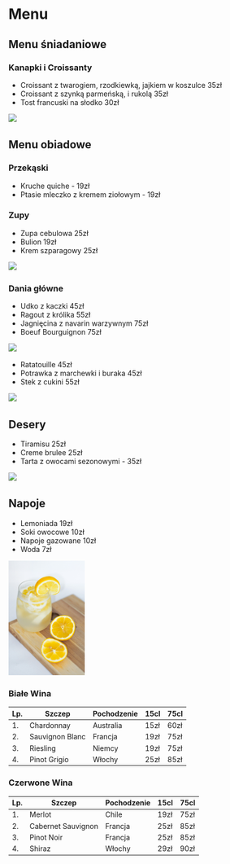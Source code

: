 # Menu

## Menu śniadaniowe

### Kanapki i Croissanty

- Croissant z twarogiem, rzodkiewką, jajkiem w koszulce 35zł
- Croissant z szynką parmeńską, i rukolą 35zł
- Tost francuski na słodko 30zł

<img src = "zdjecia/_DSC8769b-12-1.jpg" width=150>

## Menu obiadowe

### Przekąski

- Kruche quiche - 19zł
- Ptasie mleczko z kremem ziołowym - 19zł

### Zupy
- Zupa cebulowa 25zł
- Bulion 19zł
- Krem szparagowy 25zł

<img src = "zdjecia/358643-v-1000x1000.jpg" width=150>

### Dania główne
- Udko z kaczki 45zł
- Ragout z królika 55zł
- Jagnięcina z navarin warzywnym 75zł
- Boeuf Bourguignon 75zł

<img src = "zdjecia/pobrane.jpg" width=150>

- Ratatouille 45zł
- Potrawka z marchewki i buraka 45zł
- Stek z cukini 55zł

<img src = "zdjecia/kamil-kalbarczyk-19Ft3QfakMo-unsplash.jpg" width=150>

## Desery

- Tiramisu 25zł
- Creme brulee 25zł
- Tarta z owocami sezonowymi - 35zł

<img src = "zdjecia/tiramisu-dysfagia.jpg" width=150>

## Napoje

- Lemoniada 19zł
- Soki owocowe 10zł
- Napoje gazowane 10zł
- Woda 7zł
 
<img src = "zdjecia/Lemoniada.jpg" width=150>


### Białe Wina

|Lp.|Szczep          |Pochodzenie |15cl  |75cl |
|---|----------------|------------|------|-----|
|1. |Chardonnay      |Australia   |15zł  |60zł |
|2. |Sauvignon Blanc |Francja     |19zł  |75zł |
|3. |Riesling        |Niemcy      |19zł  |75zł |
|4. |Pinot Grigio    |Włochy      |25zł  |85zł |

### Czerwone Wina

|Lp.|Szczep            |Pochodzenie |15cl  |75cl |
|---|------------------|------------|------|-----|
|1. |Merlot            |Chile       |19zł  |75zł |
|2. |Cabernet Sauvignon|Francja     |25zł  |85zł |
|3. |Pinot Noir        |Francja     |25zł  |85zł |
|4. |Shiraz            |Włochy      |29zł  |90zł |
